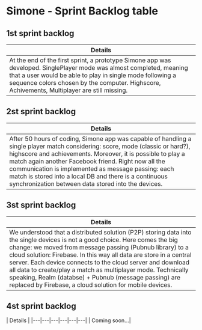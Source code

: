 # Simone - Sprint Backlog table

## 1st sprint backlog

| Details |
|---|
| At the end of the first sprint, a prototype Simone app was developed. SinglePlayer mode was almost completed, meaning that a user would be able to play in single mode following a sequence colors chosen by the computer. Highscore, Achivements, Multiplayer are still missing. | 
## 2st sprint backlog

| Details |
|---|
| After 50 hours of coding, Simone app was capable of handling a single player match considering: score, mode (classic or hard?), highscore and achievements. Moreover, it is possible to play a match again another Facebook friend. Right now all the communication is implemented as message passing: each match is stored into a local DB and there is a continuous synchronization between data stored into the devices.| 
## 3st sprint backlog

| Details |
|---|
| We understood that a distributed solution (P2P) storing data into the single devices is not a good choice. Here comes the big change: we moved from message passing (Pubnub library) to a cloud solution: Firebase. In this way all data are store in a central server. Each device connects to the cloud server and download all data to create/play a match as multiplayer mode. Technically speaking, Realm (databse) + Pubnub (message passing) are replaced by Firebase, a cloud solution for mobile devices.|
## 4st sprint backlog

| Details |
|---|---|---|---|---|---|
| Coming soon...|